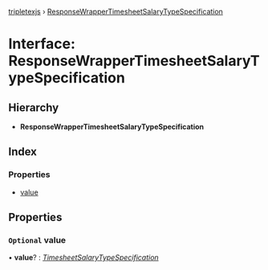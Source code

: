 [tripletexjs](../README.md) › [ResponseWrapperTimesheetSalaryTypeSpecification](responsewrappertimesheetsalarytypespecification.md)

# Interface: ResponseWrapperTimesheetSalaryTypeSpecification

## Hierarchy

* **ResponseWrapperTimesheetSalaryTypeSpecification**

## Index

### Properties

* [value](responsewrappertimesheetsalarytypespecification.md#optional-value)

## Properties

### `Optional` value

• **value**? : *[TimesheetSalaryTypeSpecification](timesheetsalarytypespecification.md)*
